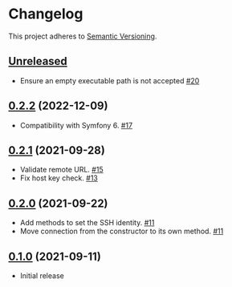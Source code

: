 # Changelog

This project adheres to [Semantic Versioning](https://semver.org/spec/v2.0.0.html).

## [Unreleased]

 * Ensure an empty executable path is not accepted [#20]

## [0.2.2] (2022-12-09)

 * Compatibility with Symfony 6. [#17]

## [0.2.1] (2021-09-28)

 * Validate remote URL. [#15]
 * Fix host key check. [#13]

## [0.2.0] (2021-09-22)

 * Add methods to set the SSH identity. [#11]
 * Move connection from the constructor to its own method. [#11]

## [0.1.0] (2021-09-11)

 * Initial release

[Unreleased]: https://github.com/ausi/remote-git/compare/0.2.2...HEAD
[0.2.2]: https://github.com/ausi/remote-git/compare/0.2.1...0.2.2
[0.2.1]: https://github.com/ausi/remote-git/compare/0.2.0...0.2.1
[0.2.0]: https://github.com/ausi/remote-git/compare/0.1.0...0.2.0
[0.1.0]: https://github.com/ausi/remote-git/commits/0.1.0

[#20]: https://github.com/ausi/remote-git/issues/20
[#17]: https://github.com/ausi/remote-git/issues/17
[#15]: https://github.com/ausi/remote-git/issues/15
[#13]: https://github.com/ausi/remote-git/issues/13
[#11]: https://github.com/ausi/remote-git/issues/11
